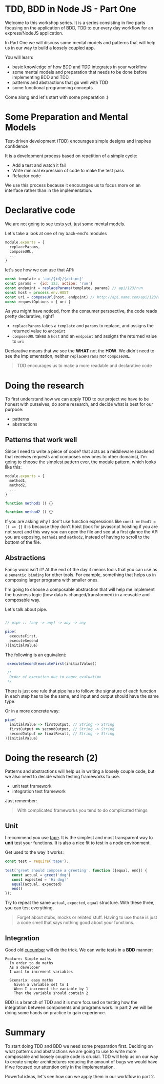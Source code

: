TDD, BDD in Node JS - Part One
===

Welcome to this workshop series. It is a series consisting in five parts focusing on the application of BDD, TDD to our every day workflow for an express/NodeJS application.

In Part One we will discuss some mental models and patterns that will help us in our way to build a loosely coupled app.

You will learn:
- basic knowledge of how BDD and TDD integrates in your workflow
- some mental models and preparation that needs to be done before implementing BDD and TDD. 
- patterns and abstractions that go well with TDD
- some functional programming concepts

Come along and let's start with some preparation :)

# Some Preparation and Mental Models

Test-driven development (TDD) encourages simple designs and inspires confidence

It is a development process based on repetition of a simple cycle:

- Add a test and watch it fail
- Write minimal expression of code to make the test pass
- Refactor code

We use this process because it encourages us to focus more on an interface rather than in the implementation.

# Declarative code

We are not going to see tests yet, just some mental models.

Let's take a look at one of my back-end's modules

```javascript
module.exports = {
  replaceParams,
  composeURL,
  ...
}
```

let's see how we can use that API:

```javascript
const template = 'api/{id}/{action}'
const params =  {id: 123, action: 'run'}
const endpoint = replaceParams(template, params) // api/123/run
const host = process.env.HOST
const uri = composeUrl(host, endpoint) // http://api.name.com/api/123/run
const requestOptions = { uri }
```

As you might have noticed, from the consumer perspective, the code reads pretty declarative, right?

- `replaceParams` takes a `template` and `params` to replace, and assigns the returned value to `endpoint`
- `composeURL` takes a `host` and an `endpoint` and assigns the returned value to `uri`

Declarative means that we see the **WHAT** not the **HOW**. We didn't need to see the implementation, neither `replaceParams` nor `composeURL`.

> TDD encourages us to make a more readable and declarative code

# Doing the research

To first understand how we can apply TDD to our project we have to be honest with ourselves, do some research, and decide what is best for our purpose:

- patterns
- abstractions

## Patterns that work well
Since I need to write a piece of code? that acts as a middleware (backend that receives requests and composes new ones to other domains), I'm going to choose the simplest pattern ever, the module pattern, which looks like this:

```javascript
module.exports = {
  method1,
  method2,
  ...
}

function method1 () {}

function method2 () {}
```
If you are asking why I don't use function expressions like `const method1 = () => {}` it is because they don't hoist (look for javascript hoisting if you are not sure) and this way you can open the file and see at a first glance the API you are exposing, `method1` and `method2`, instead of having to scroll to the bottom of the file.

## Abstractions

Fancy word isn't it? At the end of the day it means tools that you can use as a `semantic binding` for other tools. For example, something that helps us in composing larger programs with smaller ones.

I'm going to choose a composable abstraction that will help me implement the business logic (how data is changed/transformed) in a reusable and composable way. 

Let's talk about pipe.

```javascript

// pipe :: [any -> any] -> any -> any

pipe(
  executeFirst,
  executeSecond
)(initialValue)
```

The following is an equivalent:

```javascript
 executeSecond(executeFirst(initialValue))

 /*
  Order of execution due to eager evaluation
 */
```


There is just one rule that pipe has to follow: the signature of each function in each step has to be the same, and input and  output should have the same type.

Or in a more concrete way:

```javascript
pipe(
  initialValue => firstOutput, // String -> String
  firstOutput => secondOutput, // String -> String
  secondOutput => finalResult, // String -> String
)(initialValue)
```

# Doing the research (2)

Patterns and abstractions will help us in writing a loosely couple code, but we also need to decide which testing frameworks to use.

- unit test framework
- integration test framework

Just remember:
> With complicated frameworks you tend to do complicated things

## Unit
I recommend you use [tape](https://www.npmjs.com/package/tape). It is the simplest and most transparent way to **unit** test your functions. It is also a nice fit to test in a node environment.

Get used to the way it works:

```javascript
const test = require('tape');
 
test('greet should compose a greeting', function ({equal, end}) {
   const actual = greet('dog') 
   const expected = 'Hi dog!'
   equal(actual, expected)
   end()
});
```

Try to repeat the same `actual`, `expected`, `equal` structure. With these three, you can test everything.

> Forget about stubs, mocks or related stuff. Having to use those is just a code smell that says nothing good about your functions.

## Integration

Good old [cucumber](https://github.com/cucumber/cucumber-js) will do the trick. We can write tests in a **BDD** manner:

```gherkin
Feature: Simple maths
  In order to do maths
  As a developer
  I want to increment variables

  Scenario: easy maths
    Given a variable set to 1
    When I increment the variable by 1
    Then the variable should contain 2
```

BDD is a branch of TDD and it is more focused on testing how the integration between components and programs work. In part 2 we will be doing some hands on practice to gain experience.

# Summary

To start doing TDD and BDD we need some preparation first. Deciding on what patterns and abstractions we are going to use to write more composable and loosely couple code is crucial. TDD will help us on our way to create simpler architectures reducing the amount of bugs we would have if we focused our attention only in the implementation.

Powerful ideas, let's see how can we apply them in our workflow in part 2.
